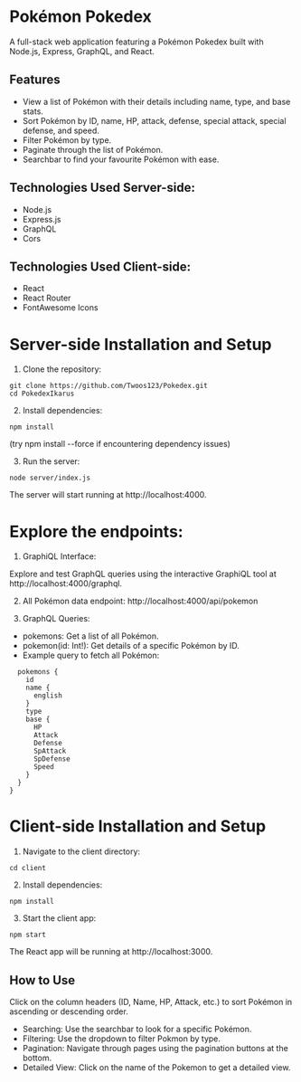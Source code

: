 # Pokémon Pokedex
A full-stack web application featuring a Pokémon Pokedex built with Node.js, Express, GraphQL, and React.

## Features
- View a list of Pokémon with their details including name, type, and base stats.
- Sort Pokémon by ID, name, HP, attack, defense, special attack, special defense, and speed.
- Filter Pokémon by type.
- Paginate through the list of Pokémon.
- Searchbar to find your favourite Pokémon with ease.

## Technologies Used Server-side:
- Node.js
- Express.js
- GraphQL
- Cors

## Technologies Used Client-side:
- React
- React Router
- FontAwesome Icons

# Server-side Installation and Setup
1. Clone the repository:

```
git clone https://github.com/Twoos123/Pokedex.git
cd PokedexIkarus
```
2. Install dependencies:

```
npm install
```

(try npm install --force if encountering dependency issues)

3. Run the server:
```
node server/index.js
```
The server will start running at http://localhost:4000.

# Explore the endpoints:

1. GraphiQL Interface:

Explore and test GraphQL queries using the interactive GraphiQL tool at http://localhost:4000/graphql.

2. All Pokémon data endpoint: http://localhost:4000/api/pokemon

3. GraphQL Queries:
- pokemons: Get a list of all Pokémon.
- pokemon(id: Int!): Get details of a specific Pokémon by ID.
- Example query to fetch all Pokémon:

```{
  pokemons {
    id
    name {
      english
    }
    type
    base {
      HP
      Attack
      Defense
      SpAttack
      SpDefense
      Speed
    }
  }
}
````

# Client-side Installation and Setup

1. Navigate to the client directory:

```
cd client
```

2. Install dependencies:

```
npm install
```

3. Start the client app:

```
npm start
```

The React app will be running at http://localhost:3000.

## How to Use
 
Click on the column headers (ID, Name, HP, Attack, etc.) to sort Pokémon in ascending or descending order.
- Searching: Use the searchbar to look for a specific Pokémon.
- Filtering: Use the dropdown to filter Pokmon by type.
- Pagination: Navigate through pages using the pagination buttons at the bottom.
- Detailed View: Click on the name of the Pokemon to get a detailed view.
